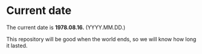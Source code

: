 # Current date

The current date is **1978.08.16.** (YYYY.MM.DD.)

This repository will be good when the world ends, so we will know how long it lasted.